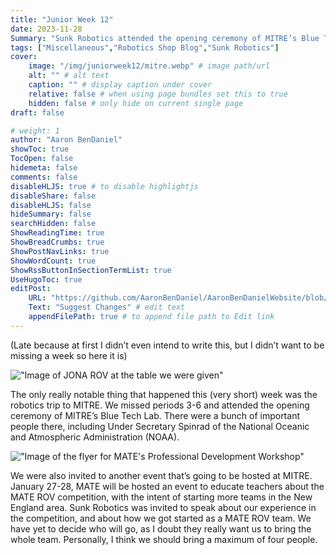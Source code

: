 ```yaml
---
title: "Junior Week 12"
date: 2023-11-28
Summary: "Sunk Robotics attended the opening ceremony of MITRE’s Blue Tech Lab!"
tags: ["Miscellaneous","Robotics Shop Blog","Sunk Robotics"]
cover:
    image: "/img/juniorweek12/mitre.webp" # image path/url
    alt: "" # alt text
    caption: "" # display caption under cover
    relative: false # when using page bundles set this to true
    hidden: false # only hide on current single page
draft: false

# weight: 1
author: "Aaron BenDaniel"
showToc: true
TocOpen: false
hidemeta: false
comments: false
disableHLJS: true # to disable highlightjs
disableShare: false
disableHLJS: false
hideSummary: false
searchHidden: false
ShowReadingTime: true
ShowBreadCrumbs: true
ShowPostNavLinks: true
ShowWordCount: true
ShowRssButtonInSectionTermList: true
UseHugoToc: true
editPost:
    URL: "https://github.com/AaronBenDaniel/AaronBenDanielWebsite/blob/main/content"
    Text: "Suggest Changes" # edit text
    appendFilePath: true # to append file path to Edit link
---
```


(Late because at first I didn’t even intend to write this, but I didn’t want to be missing a week so here it is)

!["Image of JONA ROV at the table we were given"](/img/juniorweek12/table.webp)

The only really notable thing that happened this (very short) week was the robotics trip to MITRE. We missed periods 3-6 and attended the opening ceremony of MITRE’s Blue Tech Lab. There were a bunch of important people there, including Under Secretary Spinrad of the National Oceanic and Atmospheric Administration (NOAA).

!["Image of the flyer for MATE's Professional Development Workshop"](/img/juniorweek12/letter.webp)

We were also invited to another event that’s going to be hosted at MITRE. January 27-28, MATE will be hosted an event to educate teachers about the MATE ROV competition, with the intent of starting more teams in the New England area. Sunk Robotics was invited to speak about our experience in the competition, and about how we got started as a MATE ROV team. We have yet to decide who will go, as I doubt they really want us to bring the whole team. Personally, I think we should bring a maximum of four people.